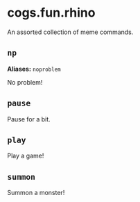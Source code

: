 # cogs.fun.rhino

An assorted collection of meme commands.

## `np`

**Aliases:** `noproblem`

No problem!

## `pause`

Pause for a bit.

## `play`

Play a game!

## `summon`

Summon a monster!